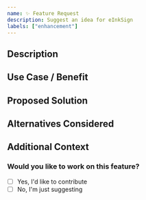 ```yaml
---
name: ✨ Feature Request
description: Suggest an idea for eInkSign
labels: ["enhancement"]
---
```


## Description
<!-- A clear and concise description of the requested feature. -->

## Use Case / Benefit
<!-- 
Explain how this feature would be used and what benefits it would provide.
Who would use this feature? What problem does it solve?
-->

## Proposed Solution
<!-- 
Describe the solution you'd like to see.
Include any technical details, APIs, or design considerations if applicable.
-->

## Alternatives Considered
<!-- 
Describe any alternative solutions or features you've considered.
Explain why the proposed solution is better.
-->

## Additional Context
<!-- Add any other context or screenshots about the feature request here. -->

### Would you like to work on this feature?
- [ ] Yes, I'd like to contribute
- [ ] No, I'm just suggesting
